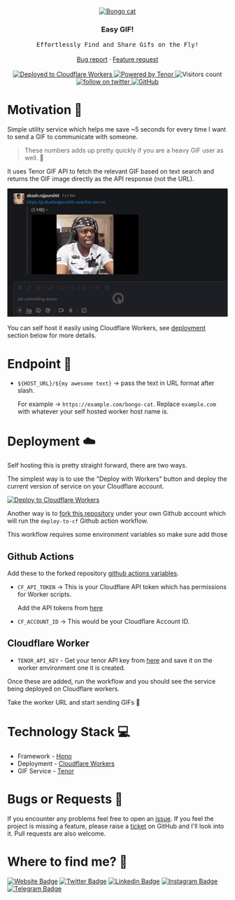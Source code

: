 <br />
<p align="center">
  <a href="https://github.com/AkashRajpurohit/easy-gif">
    <img src="https://media.tenor.com/NjbLQCvQoC8AAAAC/bongo-cat.gif" alt="Bongo cat" width="200" height="150" />
  </a>

  <h3 align="center">Easy GIF!</h3>

  <p align="center">
    <samp>Effortlessly Find and Share Gifs on the Fly!</samp>
    <br />
    <br />
    <a href="https://github.com/AkashRajpurohit/easy-gif/issues/new?template=bug_report.md">Bug report</a>
    ·
    <a href="https://github.com/AkashRajpurohit/easy-gif/issues/new?template=feature_request.md">Feature request</a>
		<br />
		<br />
		<a href="https://workers.cloudflare.com/">
    	<img alt="Deployed to Cloudflare Workers" src="https://img.shields.io/badge/Deployed%20via-Cloudflare%20Workers-%23FAAD3F" />
  	</a>
		<a href="https://tenor.com/">
    	<img alt="Powered by Tenor" src="https://img.shields.io/badge/Powered%20by-Tenor-0088cc" />
  	</a>
		<img alt="Visitors count" src="https://visitor-badge.laobi.icu/badge?page_id=@akashrajpurohit~easy-gif.visitor-badge&style=flat-square&color=0088cc" />
		<a href="https://twitter.com/akashwhocodes">
    	<img alt="follow on twitter" src="https://img.shields.io/twitter/follow/akashwhocodes.svg?style=social&label=@akashwhocodes" />
  	</a>
		<a href="https://github.com/AkashRajpurohit/easy-gif">
			<img alt="GitHub" src="https://img.shields.io/github/license/AkashRajpurohit/easy-gif" />
		</a>
  </p>
</p>

# Motivation 💪

Simple utility service which helps me save ~5 seconds for every time I want to send a GIF to communicate with someone.

> These numbers adds up pretty quickly if you are a heavy GIF user as well. 👀

It uses Tenor GIF API to fetch the relevant GIF based on text search and returns the GIF image directly as the API response (not the URL).

![Preview](preview.gif)

You can self host it easily using Cloudflare Workers, see [deployment](#deployment-%EF%B8%8F) section below for more details.

# Endpoint 🚀

- `${HOST_URL}/${my awesome text}` -> pass the text in URL format after slash.

	For example -> `https://example.com/bongo-cat`. Replace `example.com` with whatever your self hosted worker host name is.

# Deployment ☁️

Self hosting this is pretty straight forward, there are two ways.

The simplest way is to use the "Deploy with Workers" button and deploy the current version of service on your Cloudflare account.

[![Deploy to Cloudflare Workers](https://deploy.workers.cloudflare.com/button)](https://deploy.workers.cloudflare.com/?url=https://github.com/AkashRajpurohit/easy-gif)

Another way is to [fork this repository](https://docs.github.com/en/get-started/quickstart/fork-a-repo) under your own Github account which will run the `deploy-to-cf` Github action workflow.

This workflow requires some environment variables so make sure add those

## Github Actions

Add these to the forked repository [github actions variables](https://docs.github.com/en/actions/learn-github-actions/variables).

- `CF_API_TOKEN` -> This is your Cloudflare API token which has permissions for Worker scripts.

	Add the API tokens from [here](https://dash.cloudflare.com/profile/api-tokens)
- `CF_ACCOUNT_ID` -> This would be your Cloudflare Account ID.

## Cloudflare Worker

- `TENOR_API_KEY` - Get your tenor API key from [here](https://tenor.com/gifapi/documentation#quickstart) and save it on the worker environment one it is created.

Once these are added, run the workflow and you should see the service being deployed on Cloudflare workers.

Take the worker URL and start sending GIFs 🎉

# Technology Stack 💻

- Framework - [Hono](https://honojs.dev/)
- Deployment - [Cloudflare Workers](https://workers.cloudflare.com/)
- GIF Service - [Tenor](https://tenor.com/)

# Bugs or Requests 🐛

If you encounter any problems feel free to open an [issue](https://github.com/AkashRajpurohit/easy-gif/issues/new?template=bug_report.md). If you feel the project is missing a feature, please raise a [ticket](https://github.com/AkashRajpurohit/easy-gif/issues/new?template=feature_request.md) on GitHub and I'll look into it. Pull requests are also welcome.

# Where to find me? 👀

[![Website Badge](https://img.shields.io/badge/-akashrajpurohit.com-3b5998?logo=google-chrome&logoColor=white)](https://akashrajpurohit.com/)
[![Twitter Badge](https://img.shields.io/badge/-@akashwhocodes-00acee?logo=Twitter&logoColor=white)](https://twitter.com/AkashWhoCodes)
[![Linkedin Badge](https://img.shields.io/badge/-@AkashRajpurohit-0e76a8?logo=Linkedin&logoColor=white)](https://linkedin.com/in/AkashRajpurohit)
[![Instagram Badge](https://img.shields.io/badge/-@akashwho.codes-e4405f?logo=Instagram&logoColor=white)](https://instagram.com/akashwho.codes/)
[![Telegram Badge](https://img.shields.io/badge/-@AkashRajpurohit-0088cc?logo=Telegram&logoColor=white)](https://t.me/AkashRajpurohit)
